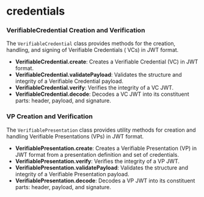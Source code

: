 # credentials

### VerifiableCredential Creation and Verification

The `VerifiableCredential` class provides methods for the creation, handling, and signing of Verifiable Credentials (
VCs) in JWT format.

- **VerifiableCredential.create**: Creates a Verifiable Credential (VC) in JWT format.
- **VerifiableCredential.validatePayload**: Validates the structure and integrity of a Verifiable Credential payload.
- **VerifiableCredential.verify**: Verifies the integrity of a VC JWT.
- **VerifiableCredential.decode**: Decodes a VC JWT into its constituent parts: header, payload, and signature.

### VP Creation and Verification

The `VerifiablePresentation` class provides utility methods for creation and handling Verifiable Presentations (VPs) in
JWT format.

- **VerifiablePresentation.create**: Creates a Verifiable Presentation (VP) in JWT format from a presentation definition
  and set of credentials.
- **VerifiablePresentation.verify**: Verifies the integrity of a VP JWT.
- **VerifiablePresentation.validatePayload**: Validates the structure and integrity of a Verifiable Presentation
  payload.
- **VerifiablePresentation.decode**: Decodes a VP JWT into its constituent parts: header, payload, and signature.

